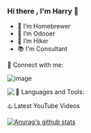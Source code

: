 ### Hi there , I'm Harry 👋

- :beers: I’m Homebrewer
- :purple_heart: I’m Odooer
- :mount_fuji: I’m Hiker
- :books: I'm Consultant

:e-mail: Connect with me:

![image](https://img.icons8.com/android/24/000000/linkedin.png;src="https://www.linkedin.com/in/harry-chang-01b626107/")

<img align="left" src="https://img.icons8.com/android/24/000000/linkedin.png" data-canonical-src="https://www.linkedin.com/in/harry-chang-01b626107/" style="max-width:100%;">

:checkered_flag: Languages and Tools:


:hotsprings: Latest YouTube Videos


[![Anurag's github stats](https://github-readme-stats.vercel.app/api?username=ksharry)](https://github.com/ksharry/github-readme-stats)

